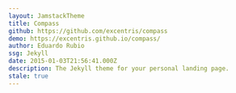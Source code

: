 ```yaml
---
layout: JamstackTheme
title: Compass
github: https://github.com/excentris/compass
demo: https://excentris.github.io/compass/
author: Eduardo Rubio
ssg: Jekyll
date: 2015-01-03T21:56:41.000Z
description: The Jekyll theme for your personal landing page.
stale: true
---
```


